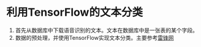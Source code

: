 # 利用TensorFlow的文本分类

1. 首先从数据库中下载语音识别的文本。文本在数据库中是一张表的某个字段。
2. 数据的预处理，并使用TensorFlow实现文本分类。主要参考[雷锋网](https://www.leiphone.com/news/201705/4CFBFH5szAubNQiK.html)

